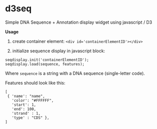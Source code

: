 # d3seq
Simple DNA Sequence + Annotation display widget using javascript / D3

__Usage__

1. create container element:
  ```<div id='containerElementID'></div>```

2. initialize sequence display in javascript block:
  ```
seqdisplay.init('containerElementID');
seqdisplay.load(sequence, features);
```

Where ``sequence`` is a string with a DNA sequence (single-letter code).

Features should look like this:
```
[
 { 'name': "name",
   'color': "#FFFFFF",
   'start': 1,
   'end': 100,
   'strand' : 1,
   'type' : "CDS" },
]
```
